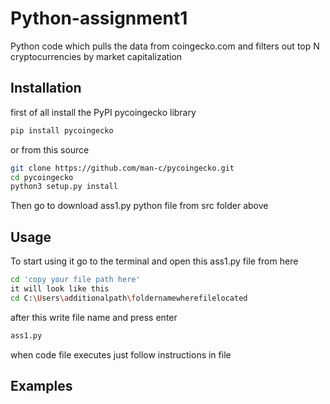 # Python-assignment1

Python code which pulls the data from coingecko.com and filters out top N cryptocurrencies by market capitalization 

## Installation

first of all install the PyPI pycoingecko library

```bash
pip install pycoingecko
```
or from this source

```bash
git clone https://github.com/man-c/pycoingecko.git
cd pycoingecko
python3 setup.py install
```
Then go to download ass1.py python file from src folder above

## Usage
To start using it go to the terminal and open this ass1.py file from here
```bash
cd 'copy your file path here'
it will look like this
cd C:\Users\additionalpath\foldernamewherefilelocated
```
after this write file name and press enter
```bash
ass1.py
```
when code file executes just follow instructions in file
## Examples

